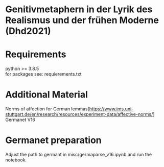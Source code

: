 #  Genitivmetaphern in der Lyrik des Realismus und der frühen Moderne (Dhd2021)
# Requirements
python >= 3.8.5 <br>
for packages see: requierements.txt
# Additional Material
Norms of affection for German lemmas[https://www.ims.uni-stuttgart.de/en/research/resources/experiment-data/affective-norms/] <br>
Germanet V16 <br>
# Germanet preparation
Adjust the path to germant in misc/germaparse_v16.ipynb and run the notebook. <br>
